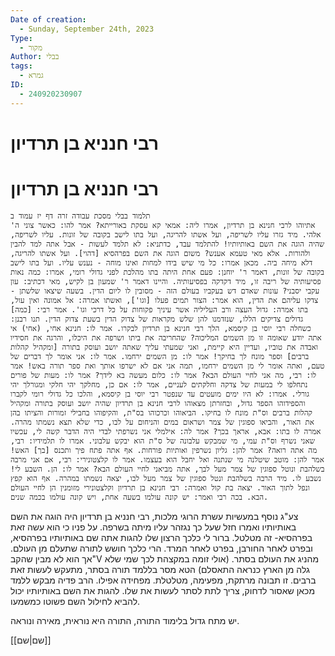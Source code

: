 ```yaml
---
Date of creation:
  - Sunday, September 24th, 2023
Type:
  - מקור
Author: בבלי
tags:
  - גמרא
ID:
  - 240920230907
---
```

# רבי חנניא בן תרדיון

# רבי חנניא בן תרדיון

	תלמוד בבלי מסכת עבודה זרה דף יז עמוד ב
	אתיוהו לרבי חנינא בן תרדיון, אמרו ליה: אמאי קא עסקת באורייתא? אמר להו: כאשר צוני ה' אלהי. מיד גזרו עליו לשריפה, ועל אשתו להריגה, ועל בתו לישב בקובה של זונות. עליו לשריפה, שהיה הוגה את השם באותיותיו! להתלמד עבד, כדתניא: לא תלמד לעשות - אבל אתה למד להבין ולהורות. אלא מאי טעמא אענש? משום הוגה את השם בפרהסיא [דהוי]. ועל אשתו להריגה, דלא מיחה ביה. מכאן אמרו: כל מי שיש בידו למחות ואינו מוחה - נענש עליו. ועל בתו לישב בקובה של זונות, דאמר ר' יוחנן: פעם אחת היתה בתו מהלכת לפני גדולי רומי, אמרו: כמה נאות פסיעותיה של ריבה זו, מיד דקדקה בפסיעותיה. והיינו דאמר ר' שמעון בן לקיש, מאי דכתיב: עון עקבי יסבני? עונות שאדם דש בעקביו בעולם הזה - מסובין לו ליום הדין. בשעה שיצאו שלשתן - צדקו עליהם את הדין, הוא אמר: הצור תמים פעלו [וגו'], ואשתו אמרה: אל אמונה ואין עול, בתו אמרה: גדול העצה ורב העליליה אשר עיניך פקוחות על כל דרכי וגו'. אמר רבי: [כמה] גדולים צדיקים הללו, שנזדמנו להן שלש מקראות של צדוק הדין בשעת צדוק הדין. תנו רבנן: כשחלה רבי יוסי בן קיסמא, הלך רבי חנינא בן תרדיון לבקרו. אמר לו: חנינא אחי, (אחי) אי אתה יודע שאומה זו מן השמים המליכוה? שהחריבה את ביתו ושרפה את היכלו, והרגה את חסידיו ואבדה את טוביו, ועדיין היא קיימת, ואני שמעתי עליך שאתה יושב ועוסק בתורה [ומקהיל קהלות ברבים] וספר מונח לך בחיקך! אמר לו: מן השמים ירחמו. אמר לו: אני אומר לך דברים של טעם, ואתה אומר לי מן השמים ירחמו, תמה אני אם לא ישרפו אותך ואת ספר תורה באש! אמר לו: רבי, מה אני לחיי העולם הבא? אמר לו: כלום מעשה בא לידך? אמר לו: מעות של פורים נתחלפו לי במעות של צדקה וחלקתים לעניים, אמר לו: אם כן, מחלקך יהי חלקי ומגורלך יהי גורלי. אמרו: לא היו ימים מועטים עד שנפטר רבי יוסי בן קיסמא, והלכו כל גדולי רומי לקברו והספידוהו הספד גדול, ובחזרתן מצאוהו לרבי חנינא בן תרדיון שהיה יושב ועוסק בתורה ומקהיל קהלות ברבים וס"ת מונח לו בחיקו. הביאוהו וכרכוהו בס"ת, והקיפוהו בחבילי זמורות והציתו בהן את האור, והביאו ספוגין של צמר ושראום במים והניחום על לבו, כדי שלא תצא נשמתו מהרה. אמרה לו בתו: אבא, אראך בכך? אמר לה: אילמלי אני נשרפתי לבדי היה הדבר קשה לי, עכשיו שאני נשרף וס"ת עמי, מי שמבקש עלבונה של ס"ת הוא יבקש עלבוני. אמרו לו תלמידיו: רבי, מה אתה רואה? אמר להן: גליון נשרפין ואותיות פורחות. אף אתה פתח פיך ותכנס [בך] האש! אמר להן: מוטב שיטלנה מי שנתנה ואל יחבל הוא בעצמו. אמר לו קלצטונירי: רבי, אם אני מרבה בשלהבת ונוטל ספוגין של צמר מעל לבך, אתה מביאני לחיי העולם הבא? אמר לו: הן. השבע לי! נשבע לו. מיד הרבה בשלהבת ונטל ספוגין של צמר מעל לבו, יצאה נשמתו במהרה. אף הוא קפץ ונפל לתוך האור. יצאה בת קול ואמרה: רבי חנינא בן תרדיון וקלצטונירי מזומנין הן לחיי העולם הבא. בכה רבי ואמר: יש קונה עולמו בשעה אחת, ויש קונה עולמו בכמה שנים. 

צע"ג נוסף במעשיות עשרת הרוגי מלכות, רבי חנניא בן תרדיון היה הוגה את השם באותיותיו ואמרו חזל שעל כך נגזהר עליו מיתה בשרפה. על פניו כי הוא עשה זאת בפרהסיא- זה מטלטל. ברור לי כלכך הרצון שלו להגות אתה שם באותיותיו בפרהסיא, ובפרט לאחר החורבן, בפרט לאחר המרד. הרי כלכך חושש לתורה שתעלם מן העולם. אך הוא לא מבין שהקב"V מהניג את העולם בסתר. 
(אולי זומה במקצהת לכך שמי שלא גלה מן הארץ כנראה התאסלם)
 הטא מסר בללמד תורה בסתר, מתעקש לעשות זאת ברבים.  זו תבונה מרתקת, מפעימה, מטלטלת. מפחידה אפילו.
הרב פדיה מבקש ללמד מכאן שאסור לדחוק, צריך לתת לסתר לעשות את שלו. להגות את השם באותיותיו יכול להביא לחילול השם פשוטו כמשמעו.

יש מתח גדול בלימוד התורה, התורה היא נוראית, מאירה ונוראה.

[[שם|שם]]